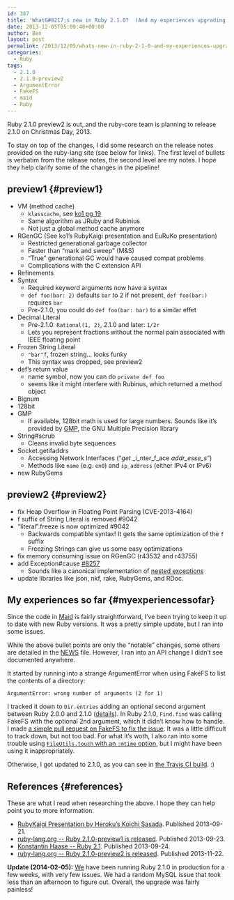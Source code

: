 ```yaml
---
id: 387
title: 'What&#8217;s new in Ruby 2.1.0?  (And my experiences upgrading)'
date: 2013-12-05T05:09:48+00:00
author: Ben
layout: post
permalink: /2013/12/05/whats-new-in-ruby-2-1-0-and-my-experiences-upgrading/
categories:
  - Ruby
tags:
  - 2.1.0
  - 2.1.0-preview2
  - ArgumentError
  - FakeFS
  - maid
  - Ruby
---
```

Ruby 2.1.0 preview2 is out, and the ruby-core team is planning to release 2.1.0 on Christmas Day, 2013.

To stay on top of the changes, I did some research on the release notes provided on the ruby-lang site (see below for links). The first level of bullets is verbatim from the release notes, the second level are my notes. I hope they help clarify some of the changes in the pipeline!

## preview1 {#preview1}

  * VM (method cache) 
      * `klasscache`, see [ko1 pg 19](http://www.atdot.net/~ko1/activities/toruby05-ko1.pdf#19)
      * Same algorithm as JRuby and Rubinius
      * Not just a global method cache anymore
  * RGenGC (See ko1&#8217;s RubyKaigi presentation and EuRuKo presentation) 
      * Restricted generational garbage collector
      * Faster than &#8220;mark and sweep&#8221; (M&S)
      * &#8220;True&#8221; generational GC would have caused compat problems
      * Complications with the C extension API
  * Refinements
  * Syntax 
      * Required keyword arguments now have a syntax
      * `def foo(bar: 2)` defaults `bar` to 2 if not present, `def foo(bar:)` requires `bar`
      * Pre-2.1.0, you could do `def foo(bar: bar)` to a similar effet
  * Decimal Literal 
      * Pre-2.1.0: `Rational(1, 2)`, 2.1.0 and later: `1/2r`
      * Lets you represent fractions without the normal pain associated with IEEE floating point
  * Frozen String Literal 
      * `"bar"f`, frozen string... looks funky
      * This syntax was dropped, see preview2
  * def&#8217;s return value 
      * name symbol, now you can do `private def foo`
      * seems like it might interfere with Rubinus, which returned a method object
  * Bignum
  * 128bit
  * GMP 
      * If available, 128bit math is used for large numbers. Sounds like it&#8217;s provided by [GMP](https://gmplib.org/), the GNU Multiple Precision library
  * String#scrub 
      * Cleans invalid byte sequences
  * Socket.getifaddrs 
      * Accessing Network Interfaces (&#8220;_get_ _i_nter_f_ace _addr_esse_s_&#8220;)
      * Methods like `name` (e.g. `en0`) and `ip_address` (either IPv4 or IPv6)
  * new RubyGems

## preview2 {#preview2}

  * fix Heap Overflow in Floating Point Parsing (CVE-2013-4164)
  * f suffix of String Literal is removed #9042
  * &#8220;literal&#8221;.freeze is now optimized #9042 
      * Backwards compatible syntax! It gets the same optimization of the `f` suffix
      * Freezing Strings can give us some easy optimizations
  * fix memory consuming issue on RGenGC (r43532 and r43755)
  * add Exception#cause [#8257](https://bugs.ruby-lang.org/issues/8257) 
      * Sounds like a canonical implementation of [nested exceptions](http://c2.com/ppr/wiki/JavaIdioms/NestedException.html)
  * update libraries like json, nkf, rake, RubyGems, and RDoc.

## My experiences so far {#myexperiencessofar}

Since the code in [Maid](https://github.com/benjaminoakes/maid) is fairly straightforward, I&#8217;ve been trying to keep it up to date with new Ruby versions. It was a pretty simple update, but I ran into some issues.

While the above bullet points are only the &#8220;notable&#8221; changes, some others are detailed in the [NEWS](https://github.com/ruby/ruby/blob/trunk/NEWS) file. However, I ran into an API change I didn&#8217;t see documented anywhere.

It started by running into a strange ArgumentError when using FakeFS to list the contents of a directory:

<pre><code class="no-highlight">ArgumentError: wrong number of arguments (2 for 1)
</code></pre>

I tracked it down to `Dir.entries` adding an optional second argument between Ruby 2.0.0 and 2.1.0 ([details](http://ruby-doc.org/core-2.1.0/Dir.html)). In Ruby 2.1.0, `Find.find` was calling FakeFS with the optional 2nd argument, which it didn&#8217;t know how to handle. I made [a simple pull request on FakeFS to fix the issue](https://github.com/defunkt/fakefs/pull/209). It was a little difficult to track down, but not too bad. For what it&#8217;s woth, I also ran into some trouble using [`FileUtils.touch` with an `:mtime` option](https://github.com/benjaminoakes/maid/blob/d08b80814178122c9d379985d034103356363ef5/spec/lib/maid/tools_spec.rb#L582), but I might have been using it inappropriately.

Otherwise, I got updated to 2.1.0, as you can see in [the Travis CI build](https://travis-ci.org/benjaminoakes/maid/jobs/14963536). :)

## References {#references}

These are what I read when researching the above. I hope they can help point you to more information.

  * [RubyKaigi Presentation by Heroku&#8217;s Koichi Sasada](http://www.atdot.net/~ko1/activities/toruby05-ko1.pdf). Published 2013-09-21.
  * [ruby-lang.org -- Ruby 2.1.0-preview1 is released](https://www.ruby-lang.org/en/news/2013/09/23/ruby-2-1-0-preview1-is-released/). Published 2013-09-23.
  * [Konstantin Haase -- Ruby 2.1](http://rkh.im/ruby-2.1). Published 2013-09-24.
  * [ruby-lang.org -- Ruby 2.1.0-preview2 is released](https://www.ruby-lang.org/en/news/2013/11/22/ruby-2-1-0-preview2-is-released/). Published 2013-11-22.

**Update (2014-02-05):** [We](http://continuity.net/) have been running Ruby 2.1.0 in production for a few weeks, with very few issues. We had a random MySQL issue that took less than an afternoon to figure out. Overall, the upgrade was fairly painless!